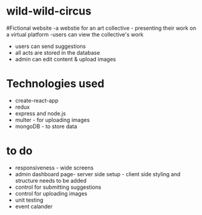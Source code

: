 # wild-wild-circus

#Fictional website
-a webstie for an art collective - presenting their work on a virtual platform 
-users can view the collective's work
- users can send suggestions
- all acts are stored in the database
- admin can edit content & upload images

# Technologies used
- create-react-app
- redux
- express and node.js
- multer - for uploading images
- mongoDB - to store data

# to do
- responsiveness - wide screens
- admin dashboard page- server side setup - client side styling and structure needs to be added
- control for submitting suggestions
- control for uploading images
- unit testing
- event calander 
